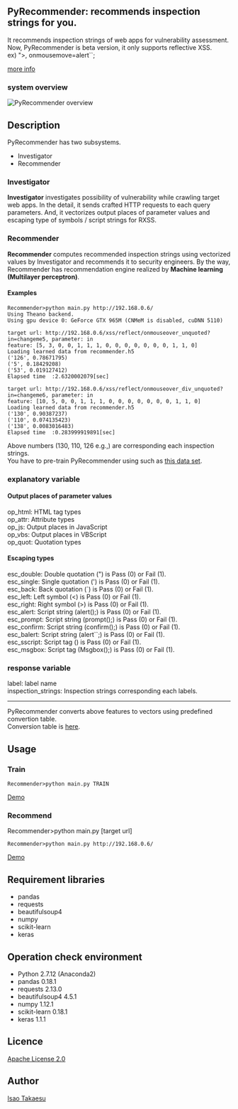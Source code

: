 ## PyRecommender: recommends inspection strings for you.

It recommends inspection strings of web apps for vulnerability assessment.  
Now, PyRecommender is beta version, it only supports reflective XSS.  
ex) "></iframe><script>alert();</script>, onmousemove=alert``; 

[more info](http://www.mbsd.jp/blog/takaesu_index.html)

### system overview
![PyRecommender overview](system_overview.png)

## Description

PyRecommender has two subsystems.  
* Investigator
* Recommender

### Investigator

**Investigator** investigates possibility of vulnerability while crawling target web apps. In the detail, it sends crafted HTTP requests to each query parameters. And, it vectorizes output places of parameter values and escaping type of symbols / script strings for RXSS.

### Recommender

**Recommender** computes recommended inspection strings using vectorized values by Investigator and recommends it to security engineers. By the way, Recommender has recommendation engine realized by **Machine learning (Multilayer perceptron)**.

#### Examples
```
Recommender>python main.py http://192.168.0.6/
Using Theano backend.
Using gpu device 0: GeForce GTX 965M (CNMeM is disabled, cuDNN 5110)

target url: http://192.168.0.6/xss/reflect/onmouseover_unquoted?in=changeme5, parameter: in
feature: [5, 3, 0, 0, 1, 1, 1, 0, 0, 0, 0, 0, 0, 0, 1, 1, 0]
Loading learned data from recommender.h5
('126', 0.78671795)
('5', 0.18429208)
('53', 0.019127412)
Elapsed time  :2.6320002079[sec]

target url: http://192.168.0.6/xss/reflect/onmouseover_div_unquoted?in=changeme6, parameter: in
feature: [10, 5, 0, 0, 1, 1, 1, 0, 0, 0, 0, 0, 0, 0, 1, 1, 0]
Loading learned data from recommender.h5
('130', 0.90387237)
('110', 0.074135423)
('138', 0.0083016483)
Elapsed time  :0.283999919891[sec]
```
Above numbers (130, 110, 126 e.g.,) are corresponding each inspection strings.  
You have to pre-train PyRecommender using such as [this data set](https://github.com/13o-bbr-bbq/machine_learning_security/blob/master/Recommender/train_data/train_xss.csv).

### explanatory variable
#### Output places of parameter values
op_html: HTML tag types  
op_attr: Attribute types  
op_js: Output places in JavaScript  
op_vbs:	Output places in VBScript  
op_quot: Quotation types  

#### Escaping types
esc_double: Double quotation (") is Pass (0) or Fail (1).  
esc_single: Single quotation (') is Pass (0) or Fail (1).  
esc_back:	Back quotation (\`) is Pass (0) or Fail (1).  
esc_left: Left symbol (<) is Pass (0) or Fail (1).  
esc_right: Right symbol (>) is Pass (0) or Fail (1).  
esc_alert: Script string (alert();) is Pass (0) or Fail (1).  
esc_prompt: Script string (prompt();) is Pass (0) or Fail (1).  
esc_confirm: Script string (confirm();) is Pass (0) or Fail (1).  
esc_balert: Script string (alert\`\`;) is Pass (0) or Fail (1).  
esc_sscript: Script tag (<script>) is Pass (0) or Fail (1).  
esc_escript: Script tag (</script>) is Pass (0) or Fail (1).  
esc_msgbox: Script tag (Msgbox();) is Pass (0) or Fail (1).  

### response variable
label: label name  
inspection_strings: Inspection strings corresponding each labels.  

***
PyRecommender converts above features to vectors using predefined convertion table.  
Conversion table is [here](https://github.com/13o-bbr-bbq/machine_learning_security/blob/master/Recommender/temp/convert_table_en.png).

## Usage

### Train
```
Recommender>python main.py TRAIN
```
[Demo](https://www.youtube.com/watch?v=V2sqJIfYiKk)

### Recommend
Recommender>python main.py [target url]  
```
Recommender>python main.py http://192.168.0.6/
```
[Demo](https://www.youtube.com/watch?v=0PlQM1NwXlw)

## Requirement libraries
* pandas
* requests
* beautifulsoup4
* numpy
* scikit-learn
* keras

## Operation check environment
* Python 2.7.12 (Anaconda2)
* pandas 0.18.1
* requests 2.13.0
* beautifulsoup4 4.5.1 
* numpy 1.12.1
* scikit-learn 0.18.1
* keras 1.1.1

## Licence

[Apache License 2.0](https://github.com/13o-bbr-bbq/machine_learning_security/blob/master/Recommender/LICENSE)

## Author

[Isao Takaesu](https://github.com/13o-bbr-bbq)
